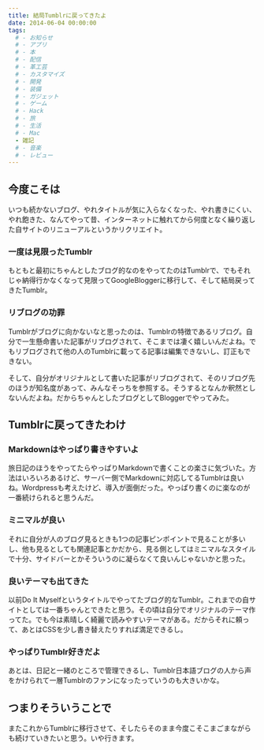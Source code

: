 ```yaml
---
title: 結局Tumblrに戻ってきたよ
date: 2014-06-04 00:00:00
tags:
  # - お知らせ
  # - アプリ
  # - 本
  # - 配信
  # - 革工芸
  # - カスタマイズ
  # - 開発
  # - 装備
  # - ガジェット
  # - ゲーム
  # - Hack
  # - 旅
  # - 生活
  # - Mac
  - 雑記
  # - 音楽
  # - レビュー
---
```

## 今度こそは
いつも続かないブログ、やれタイトルが気に入らなくなった、やれ書きにくい、やれ飽きた、なんてやって昔、インターネットに触れてから何度となく繰り返した自サイトのリニューアルというかリクリエイト。

### 一度は見限ったTumblr
もともと最初にちゃんとしたブログ的なのをやってたのはTumblrで、でもそれじゃ納得行かなくなって見限ってGoogleBloggerに移行して、そして結局戻ってきたTumblr。

### リブログの功罪
Tumblrがブログに向かないなと思ったのは、Tumblrの特徴であるリブログ。自分で一生懸命書いた記事がリブログされて、そこまでは凄く嬉しいんだよね。でもリブログされて他の人のTumblrに載ってる記事は編集できないし、訂正もできない。

そして、自分がオリジナルとして書いた記事がリブログされて、そのリブログ先のほうが知名度があって、みんなそっちを参照する。そうするとなんか釈然としないんだよね。だからちゃんとしたブログとしてBloggerでやってみた。

## Tumblrに戻ってきたわけ
### Markdownはやっぱり書きやすいよ
旅日記のほうをやってたらやっぱりMarkdownで書くことの楽さに気づいた。方法はいろいろあるけど、サーバー側でMarkdownに対応してるTumblrは良いね。Wordpressも考えたけど、導入が面倒だった。やっぱり書くのに楽なのが一番続けられると思うんだ。

### ミニマルが良い
それに自分が人のブログ見るときも1つの記事ピンポイントで見ることが多いし、他も見るとしても関連記事とかだから、見る側としてはミニマルなスタイルで十分、サイドバーとかそういうのに凝らなくて良いんじゃないかと思った。

### 良いテーマも出てきた
以前Do It Myselfというタイトルでやってたブログ的なTumblr。これまでの自サイトとしては一番ちゃんとできたと思う。その頃は自分でオリジナルのテーマ作ってた。でも今は素晴しく綺麗で読みやすいテーマがある。だからそれに頼って、あとはCSSを少し書き替えたりすれば満足できるし。

### やっぱりTumblr好きだよ
あとは、日記と一緒のところで管理できるし、Tumblr日本語ブログの人から声をかけられて一層Tumblrのファンになったっていうのも大きいかな。

## つまりそういうことで
またこれからTumblrに移行させて、そしたらそのまま今度こそこまごまながらも続けていきたいと思う。いや行きます。
